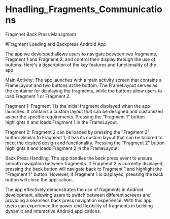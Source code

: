 # Hnadling_Fragments_Communications
Fragmnet Back Press Managment 

#Fragment Loading and Backpress Android App

The app we developed allows users to navigate between two fragments, Fragment 1 and Fragment 2, and control their display through the use of buttons. Here's a description of the key features and functionality of the app:

Main Activity: The app launches with a main activity screen that contains a FrameLayout and two buttons at the bottom. The FrameLayout serves as the container for displaying the fragments, while the buttons allow users to load Fragment 1 or Fragment 2.

Fragment 1: Fragment 1 is the initial fragment displayed when the app launches. It contains a custom layout that can be designed and customized as per the specific requirements. Pressing the "Fragment 1" button highlights it and loads Fragment 1 in the FrameLayout.

Fragment 2: Fragment 2 can be loaded by pressing the "Fragment 2" button. Similar to Fragment 1, it has its custom layout that can be tailored to meet the desired design and functionality. Pressing the "Fragment 2" button highlights it and loads Fragment 2 in the FrameLayout.

Back Press Handling: The app handles the back press event to ensure smooth navigation between fragments. If Fragment 2 is currently displayed, pressing the back button will navigate back to Fragment 1 and highlight the "Fragment 1" button. However, if Fragment 1 is displayed, pressing the back button will close the application.

The app effectively demonstrates the use of fragments in Android development, allowing users to switch between different screens and providing a seamless back press navigation experience. With this app, users can experience the power and flexibility of fragments in building dynamic and interactive Android applications.
